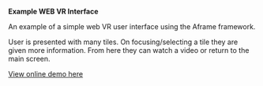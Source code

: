 **Example WEB VR Interface**

An example of a simple web VR user interface using the Aframe framework.

User is presented with many tiles. 
On focusing/selecting a tile they are given more information.
From here they can watch a video or return to the main screen.

[View online demo here](http://www.rte.ie/vod/360/v1/)


